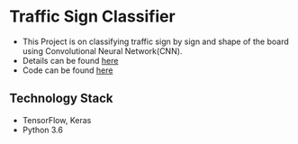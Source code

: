 # Traffic Sign Classifier

- This Project is on classifying traffic sign by sign and shape of the board using Convolutional Neural Network(CNN).
- Details can be found [here](https://github.com/deepakprasad-02/Traffic-Sign-Classifier/blob/master/Classification%20of%20Images%20of%20Road%20Traffic%20Signs%20using%20CNN.pdf)
- Code can be found [here](https://github.com/deepakprasad-02/Traffic-Sign-Classifier/blob/master/traffic_sign_classifier_eda.ipynb)

## Technology Stack
- TensorFlow, Keras
- Python 3.6

